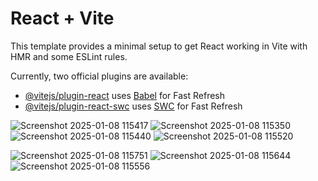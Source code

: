 # React + Vite

This template provides a minimal setup to get React working in Vite with HMR and some ESLint rules.

Currently, two official plugins are available:

- [@vitejs/plugin-react](https://github.com/vitejs/vite-plugin-react/blob/main/packages/plugin-react/README.md) uses [Babel](https://babeljs.io/) for Fast Refresh
- [@vitejs/plugin-react-swc](https://github.com/vitejs/vite-plugin-react-swc) uses [SWC](https://swc.rs/) for Fast Refresh

![Screenshot 2025-01-08 115417](https://github.com/user-attachments/assets/e0dd17e5-2e03-4cb5-a29f-d0c5d9c94da4)
![Screenshot 2025-01-08 115350](https://github.com/user-attachments/assets/6790e665-9087-494a-a564-f39cce9e236a)
![Screenshot 2025-01-08 115440](https://github.com/user-attachments/assets/2c5da6cc-78ae-485a-80b9-c7ef677a1342)
![Screenshot 2025-01-08 115520](https://github.com/user-attachments/assets/159cd401-4c92-40ee-96d3-6c06573f6b5a)

![Screenshot 2025-01-08 115751](https://github.com/user-attachments/assets/0818de38-0c7b-443a-a563-1914650b2cbe)
![Screenshot 2025-01-08 115644](https://github.com/user-attachments/assets/56faf816-672e-42d3-8c51-2971a1769743)
![Screenshot 2025-01-08 115556](https://github.com/user-attachments/assets/41c05d29-0fca-4499-858a-d6367db5b1df)
